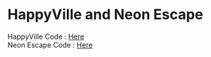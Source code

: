 # HappyVille and Neon Escape

HappyVille Code : <a href="https://github.com/eliodeberardinis/CW3_Math/tree/master/CW3_Math_Graphics/Assets/Scene_1_Assets/Scene_1_Scripts">Here</a><br/>
Neon Escape Code : <a href="https://github.com/eliodeberardinis/CW3_Math/tree/master/CW3_Math_Graphics/Assets/Scene_2_Assets/Scene_2_Scripts">Here</a><br/>
